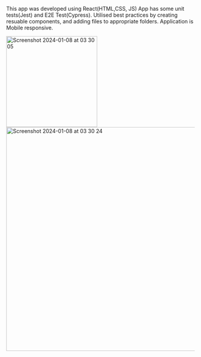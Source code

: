 This app was developed using React(HTML,CSS, JS)
App has some unit tests(Jest) and E2E Test(Cypress).
Utilised best practices by creating resuable components, and adding files to appropriate folders.
Application is Mobile responsive.


<img width="243" alt="Screenshot 2024-01-08 at 03 30 05" src="https://github.com/kylecalbert/ticket-booker/assets/20683951/7fdbb916-c7a8-4397-9aea-be4c2bfb1472">
<img width="598" alt="Screenshot 2024-01-08 at 03 30 24" src="https://github.com/kylecalbert/ticket-booker/assets/20683951/ee3ab4d6-e0f6-4f1c-ad9d-99f958e8aea4">
